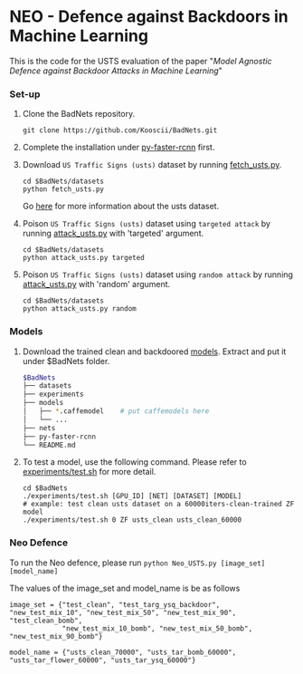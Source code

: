 # NEO - Defence against Backdoors in Machine Learning

 This is the code for the USTS evaluation of the paper "*Model Agnostic Defence against Backdoor Attacks in Machine Learning*"

### Set-up

1. Clone the BadNets repository.
    ```Shell
    git clone https://github.com/Kooscii/BadNets.git
    ```

2. Complete the installation under [py-faster-rcnn](https://github.com/Kooscii/BadNets/tree/master/py-faster-rcnn) first.

3. Download `US Traffic Signs (usts)` dataset by running [fetch_usts.py](https://github.com/Kooscii/BadNets/blob/master/datasets/fetch_usts.py).
    ```Shell
    cd $BadNets/datasets
    python fetch_usts.py
    ```
    Go [here](http://cvrr.ucsd.edu/vivachallenge/index.php/signs/sign-detection/) for more information about the usts dataset.

4. Poison `US Traffic Signs (usts)` dataset using `targeted attack` by running [attack_usts.py](https://github.com/Kooscii/BadNets/blob/master/datasets/fetch_usts.py) with 'targeted' argument.
    ```Shell
    cd $BadNets/datasets
    python attack_usts.py targeted
    ```

5. Poison `US Traffic Signs (usts)` dataset using `random attack` by running [attack_usts.py](https://github.com/Kooscii/BadNets/blob/master/datasets/fetch_usts.py) with 'random' argument.
    ```Shell
    cd $BadNets/datasets
    python attack_usts.py random
    ```

### Models

1. Download the trained clean and backdoored [models](https://drive.google.com/open?id=1JLgR0VGO0btt-SnLzntjvLJWWSuvkD_v). Extract and put it under $BadNets folder.
    ```bash
    $BadNets
    ├── datasets
    ├── experiments
    ├── models
    │   ├── *.caffemodel    # put caffemodels here
    │   └── ...
    ├── nets
    ├── py-faster-rcnn
    └── README.md
    ```

2. To test a model, use the following command. Please refer to [experiments/test.sh](https://github.com/sakshiudeshi/Neo/blob/master/USTS/experiments/test.sh) for more detail.
    ```Shell
    cd $BadNets
    ./experiments/test.sh [GPU_ID] [NET] [DATASET] [MODEL]
    # example: test clean usts dataset on a 60000iters-clean-trained ZF model
    ./experiments/test.sh 0 ZF usts_clean usts_clean_60000
    ```

### Neo Defence

To run the Neo defence, please run 
    ```
    python Neo_USTS.py [image_set] [model_name]
    ```

The values of the image_set and model_name is be as follows 

```Code
image_set = {"test_clean", "test_targ_ysq_backdoor", "new_test_mix_10", "new_test_mix_50", "new_test_mix_90", "test_clean_bomb", 
             "new_test_mix_10_bomb", "new_test_mix_50_bomb", "new_test_mix_90_bomb"}
                 
model_name = {"usts_clean_70000", "usts_tar_bomb_60000", "usts_tar_flower_60000", "usts_tar_ysq_60000"}
```





